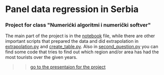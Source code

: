 # Panel data regression in Serbia
### Project for class "Numerićki algoritmi i numerički softver"



The main part of the project is in the [notebook](https://github.com/cetkovicaleksa/nans-projekat/blob/main/nans.ipynb) file, while there are other important scripts that
prepared the data and did extrapolation in [extrapolation.py](https://github.com/cetkovicaleksa/nans-projekat/blob/main/extrapolation.py) and [create_table.py](https://github.com/cetkovicaleksa/nans-projekat/blob/main/create-table.py). 
Also in [second_question.py](https://github.com/cetkovicaleksa/nans-projekat/blob/main/second_question.py) you can find some code that tries to find out which region and/or area has had the most tourists over the given years.

>> [go to the presentaion for the project](https://github.com/cetkovicaleksa/nans-projekat/blob/main/Analiza%20podataka%20kori%C5%A1%C4%87enjem%20panelne%20regresije%2C%20radi%20istra%C5%BEivanja%20rasta%20broja%20turista%20po%20regionima%20Srbije.pdf) 
